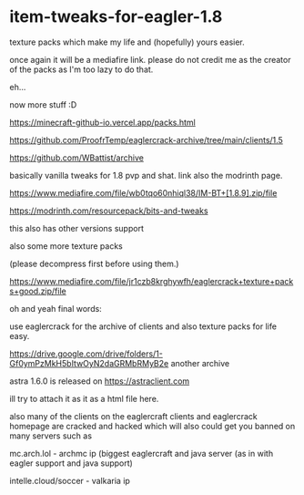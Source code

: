 # item-tweaks-for-eagler-1.8
texture packs which make my life and (hopefully) yours easier.

once again it will be a mediafire link. please do not credit me as the creator of the packs as I'm too lazy to do that.

eh...

now more stuff :D

https://minecraft-github-io.vercel.app/packs.html

https://github.com/ProofrTemp/eaglercrack-archive/tree/main/clients/1.5

https://github.com/WBattist/archive

basically vanilla tweaks for 1.8 pvp and shat. link also the modrinth page. 

https://www.mediafire.com/file/wb0tqo60nhiql38/IM-BT+[1.8.9].zip/file

https://modrinth.com/resourcepack/bits-and-tweaks

this also has other versions support

also some more texture packs 

(please decompress first before using them.)

https://www.mediafire.com/file/jr1czb8krghywfh/eaglercrack+texture+packs+good.zip/file

oh and yeah final words:

use eaglercrack for the archive of clients and also texture packs for life easy.

https://drive.google.com/drive/folders/1-Gf0ymPzMkH5bItwOyN2daGRMbRMyB2e
another archive

astra 1.6.0 is released on 
https://astraclient.com

ill try to attach it as it as a html file here.

also many of the clients on the eaglercraft clients and eaglercrack homepage are cracked and hacked which will also could get you banned on many servers such as 

mc.arch.lol - archmc ip (biggest eaglercraft and java server (as in with eagler support and java support)

intelle.cloud/soccer - valkaria ip
